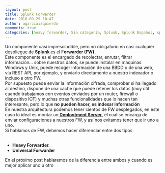 ```yaml
---
layout: post
title: Splunk Forwarder
date: 2018-09-29 10:47
author: agarciaizquierdo
comments: true
categories: [heavy forwarder, Sin categoría, Splunk, Splunk Español, splunk forwarder, universal forwarder]
---
```

Un componente casi imprescindible, pero no obligatorio en casi cualquier despliegue de <b>Splunk </b>es el F<b>orwarder (FW).</b><br />Este componente es el encargado de recolectar, enrutar, filtrar información... sobre nuestros datos, se puede instalar en maquinas Windows y Unix, puede recoger información de una BBDD o de una web, vía REST API, por ejemplo, y enviarlo directamente a nuestro indexador o incluso a otro FW.<br />Por supuesto puede enviar la información cifrada, comprobar si ha llegado al destino, dispone de una cache que puede retener los datos (muy útil cuando trabajamos con eventos enviados por un router, firewall o dispositivo IOT) y muchas otras funcionalidades que lo hacen tan interesante, pero lo que <b>no pueden hacer, es indexar información</b><br />En nuestra arquitectura podemos tener cientos de FW desplegados, en este caso lo ideal es montar un <b><a href="http://docs.splunk.com/Documentation/Splunk/7.1.3/Updating/Deploymentserverarchitecture" target="_blank" rel="noopener noreferrer">Deploytment Server</a></b>, el cual se encarga de enviar configuraciones a nuestros FW, y así nos evitamos tener que ir uno a uno.<br />Si hablamos de FW, debemos hacer diferenciar entre dos tipos:<br /><br /><ul><li><b>Heavy Forwarder.</b></li><li><b>Universal Forwarder</b></li></ul><div>En el próximo post hablaremos de la diferencia entre ambos y cuando es mejor aplicar uno u otro</div><br /><b><br /></b>
